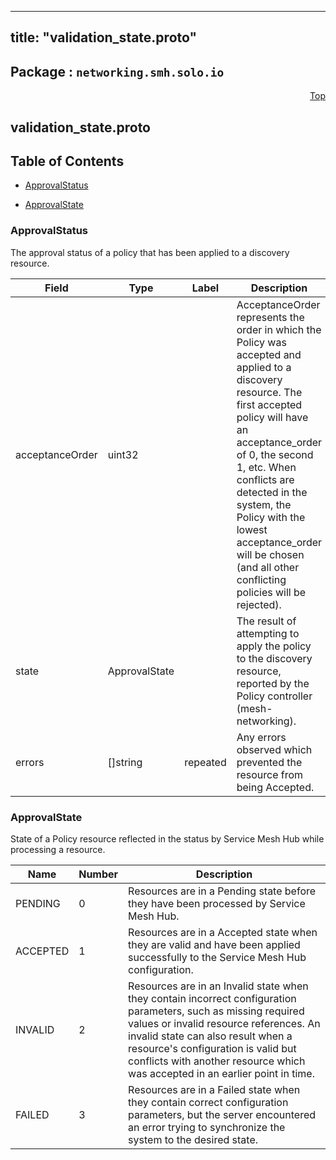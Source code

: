 
---
title: "validation_state.proto"
---

## Package : `networking.smh.solo.io`



<a name="top"></a>

<a name="API Reference for validation_state.proto"></a>
<p align="right"><a href="#top">Top</a></p>

## validation_state.proto


## Table of Contents
  - [ApprovalStatus](#networking.smh.solo.io.ApprovalStatus)

  - [ApprovalState](#networking.smh.solo.io.ApprovalState)






<a name="networking.smh.solo.io.ApprovalStatus"></a>

### ApprovalStatus
The approval status of a policy that has been applied to a discovery resource.


| Field | Type | Label | Description |
| ----- | ---- | ----- | ----------- |
| acceptanceOrder | uint32 |  | AcceptanceOrder represents the order in which the Policy was accepted and applied to a discovery resource. The first accepted policy will have an acceptance_order of 0, the second 1, etc. When conflicts are detected in the system, the Policy with the lowest acceptance_order will be chosen (and all other conflicting policies will be rejected). |
| state | ApprovalState |  | The result of attempting to apply the policy to the discovery resource, reported by the Policy controller (mesh-networking). |
| errors | []string | repeated | Any errors observed which prevented the resource from being Accepted. |





 <!-- end messages -->


<a name="networking.smh.solo.io.ApprovalState"></a>

### ApprovalState
State of a Policy resource reflected in the status by Service Mesh Hub while processing a resource.

| Name | Number | Description |
| ---- | ------ | ----------- |
| PENDING | 0 | Resources are in a Pending state before they have been processed by Service Mesh Hub. |
| ACCEPTED | 1 | Resources are in a Accepted state when they are valid and have been applied successfully to the Service Mesh Hub configuration. |
| INVALID | 2 | Resources are in an Invalid state when they contain incorrect configuration parameters, such as missing required values or invalid resource references. An invalid state can also result when a resource's configuration is valid but conflicts with another resource which was accepted in an earlier point in time. |
| FAILED | 3 | Resources are in a Failed state when they contain correct configuration parameters, but the server encountered an error trying to synchronize the system to the desired state. |


 <!-- end enums -->

 <!-- end HasExtensions -->

 <!-- end services -->


